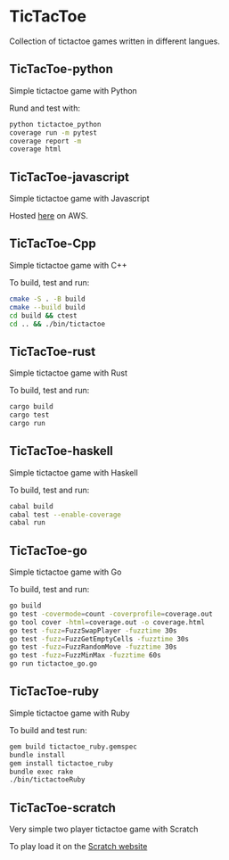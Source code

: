 # TicTacToe
Collection of tictactoe games written in different langues.


## TicTacToe-python
Simple tictactoe game with Python

Rund and test with:
```bash
python tictactoe_python
coverage run -m pytest
coverage report -m
coverage html
```

## TicTacToe-javascript
Simple tictactoe game with Javascript

Hosted [here](https://main.dwbh88xp4gd1m.amplifyapp.com/) on AWS.

## TicTacToe-Cpp
Simple tictactoe game with C++

To build, test and run:

```bash
cmake -S . -B build
cmake --build build
cd build && ctest
cd .. && ./bin/tictactoe
```
## TicTacToe-rust
Simple tictactoe game with Rust

To build, test and run:
```bash
cargo build
cargo test
cargo run
```

## TicTacToe-haskell
Simple tictactoe game with Haskell

To build, test and run:
```bash
cabal build
cabal test --enable-coverage
cabal run
```

## TicTacToe-go
Simple tictactoe game with Go

To build, test and run:
```bash
go build
go test -covermode=count -coverprofile=coverage.out
go tool cover -html=coverage.out -o coverage.html
go test -fuzz=FuzzSwapPlayer -fuzztime 30s
go test -fuzz=FuzzGetEmptyCells -fuzztime 30s
go test -fuzz=FuzzRandomMove -fuzztime 30s
go test -fuzz=FuzzMinMax -fuzztime 60s
go run tictactoe_go.go
```

## TicTacToe-ruby
Simple tictactoe game with Ruby

To build and test run:
```bash
gem build tictactoe_ruby.gemspec
bundle install
gem install tictactoe_ruby
bundle exec rake
./bin/tictactoeRuby
```

## TicTacToe-scratch
Very simple two player tictactoe game with Scratch

To play load it on the [Scratch website](https://scratch.mit.edu/)
